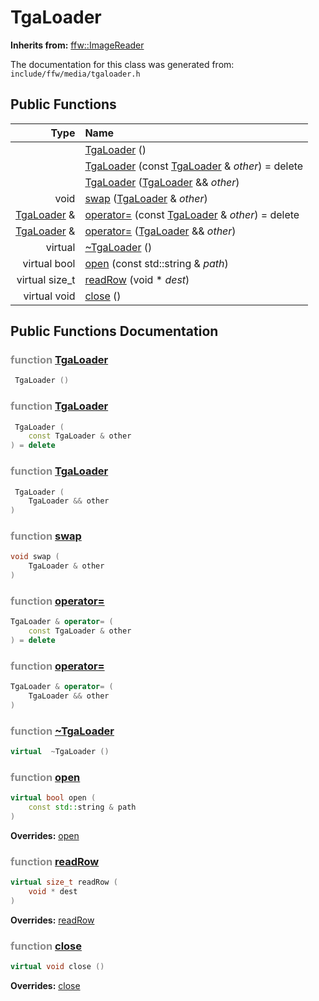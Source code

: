 TgaLoader
===================================


**Inherits from:** [ffw::ImageReader](ffw_ImageReader.html)

The documentation for this class was generated from: `include/ffw/media/tgaloader.h`



## Public Functions

| Type | Name |
| -------: | :------- |
|   | [TgaLoader](#6409f265) ()  |
|   | [TgaLoader](#2bd3c60b) (const [TgaLoader](ffw_TgaLoader.html) & _other_) = delete  |
|   | [TgaLoader](#cfe2f470) ([TgaLoader](ffw_TgaLoader.html) && _other_)  |
|  void | [swap](#6a2fc0a1) ([TgaLoader](ffw_TgaLoader.html) & _other_)  |
|  [TgaLoader](ffw_TgaLoader.html) & | [operator=](#4c0e5bc6) (const [TgaLoader](ffw_TgaLoader.html) & _other_) = delete  |
|  [TgaLoader](ffw_TgaLoader.html) & | [operator=](#e45c239c) ([TgaLoader](ffw_TgaLoader.html) && _other_)  |
|  virtual  | [~TgaLoader](#6b651ea9) ()  |
|  virtual bool | [open](#b886ce95) (const std::string & _path_)  |
|  virtual size_t | [readRow](#782d795b) (void * _dest_)  |
|  virtual void | [close](#4953da27) ()  |


## Public Functions Documentation

### <span style="opacity:0.5;">function</span> <a id="6409f265" href="#6409f265">TgaLoader</a>

```cpp
 TgaLoader () 
```



### <span style="opacity:0.5;">function</span> <a id="2bd3c60b" href="#2bd3c60b">TgaLoader</a>

```cpp
 TgaLoader (
    const TgaLoader & other
) = delete 
```



### <span style="opacity:0.5;">function</span> <a id="cfe2f470" href="#cfe2f470">TgaLoader</a>

```cpp
 TgaLoader (
    TgaLoader && other
) 
```



### <span style="opacity:0.5;">function</span> <a id="6a2fc0a1" href="#6a2fc0a1">swap</a>

```cpp
void swap (
    TgaLoader & other
) 
```



### <span style="opacity:0.5;">function</span> <a id="4c0e5bc6" href="#4c0e5bc6">operator=</a>

```cpp
TgaLoader & operator= (
    const TgaLoader & other
) = delete 
```



### <span style="opacity:0.5;">function</span> <a id="e45c239c" href="#e45c239c">operator=</a>

```cpp
TgaLoader & operator= (
    TgaLoader && other
) 
```



### <span style="opacity:0.5;">function</span> <a id="6b651ea9" href="#6b651ea9">~TgaLoader</a>

```cpp
virtual  ~TgaLoader () 
```



### <span style="opacity:0.5;">function</span> <a id="b886ce95" href="#b886ce95">open</a>

```cpp
virtual bool open (
    const std::string & path
) 
```



**Overrides:** [open](/doc/ffw_ImageReader.md#25e290f7)

### <span style="opacity:0.5;">function</span> <a id="782d795b" href="#782d795b">readRow</a>

```cpp
virtual size_t readRow (
    void * dest
) 
```



**Overrides:** [readRow](/doc/ffw_ImageReader.md#2b7cda9d)

### <span style="opacity:0.5;">function</span> <a id="4953da27" href="#4953da27">close</a>

```cpp
virtual void close () 
```



**Overrides:** [close](/doc/ffw_ImageReader.md#f00a5543)



